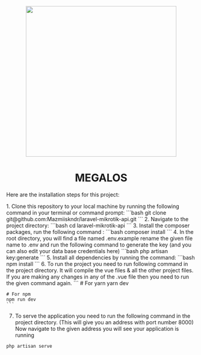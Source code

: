 <p align="center"><a href="https://www.varnion.com" target="_blank"><img src="https://i.ibb.co/0qQWxSJ/logo-megalos-yellow.png" width="400"></a></p>

<h1 align="center">
MEGALOS
</h1>

<p align="left">
Here are the installation steps for this project:
</p>
1. Clone this repository to your local machine by running the following command in your terminal or command prompt:
```bash
git clone git@github.com:Mazmiiskndr/laravel-mikrotik-api.git
```
2. Navigate to the project directory:
```bash
cd laravel-mikrotik-api
```
3. Install the composer packages, run the following command :
```bash
composer install
```
4. In the root directory, you will find a file named .env.example rename the given file name to .env and run the following command to generate the key (and you can also edit your data base credentials here)
```bash
php artisan key:generate
```
5. Install all dependencies by running the command:
```bash
npm install
```
6. To run the project you need to run following command in the project directory. It will compile the vue files & all the other project files. If you are making any changes in any of the .vue file then you need to run the given command again.
    ```
    # For yarn
    yarn dev
    
    # For npm
    npm run dev
    ```
7. To serve the application you need to run the following command in the project directory. (This will give you an address with port number 8000)
Now navigate to the given address you will see your application is running 

```bash
php artisan serve
```






